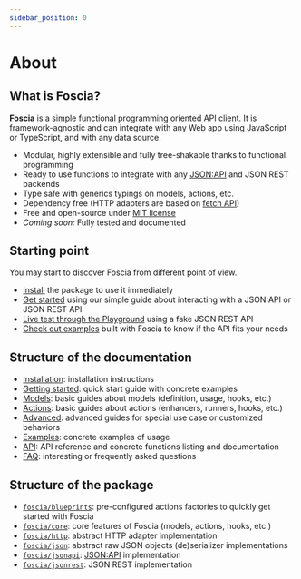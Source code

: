 ```yaml
---
sidebar_position: 0
---
```


# About

## What is Foscia?

**Foscia** is a simple functional programming oriented API client. It is
framework-agnostic and can integrate with any Web app using JavaScript or
TypeScript, and with any data source.

-   Modular, highly extensible and fully tree-shakable thanks to functional
    programming
-   Ready to use functions to integrate with any
    [JSON:API](https://jsonapi.org/) and JSON REST backends
-   Type safe with generics typings on models, actions, etc.
-   Dependency free (HTTP adapters are based on
    [fetch API](https://developer.mozilla.org/en-US/docs/Web/API/Fetch_API))
-   Free and open-source under
    [MIT license](https://opensource.org/licenses/MIT)
-   _Coming soon:_ Fully tested and documented

## Starting point

You may start to discover Foscia from different point of view.

-   [Install](/docs/installation) the package to use it immediately
-   [Get started](/docs/getting-started) using our simple guide about
    interacting with a JSON:API or JSON REST API
-   [Live test through the Playground](https://stackblitz.com/edit/foscia?file=playground.ts)
    using a fake JSON REST API
-   [Check out examples](/docs/category/examples) built with Foscia to know
    if the API fits your needs

## Structure of the documentation

-   [Installation](/docs/installation): installation instructions
-   [Getting started](/docs/getting-started): quick start guide with concrete
    examples
-   [Models](/docs/models): basic guides about models (definition, usage, hooks,
    etc.)
-   [Actions](/docs/actions): basic guides about actions (enhancers, runners,
    hooks, etc.)
-   [Advanced](/docs/category/advanced): advanced guides for special use case or
    customized behaviors
-   [Examples](/docs/category/examples): concrete examples of usage
-   [API](/docs/category/api): API reference and concrete functions listing and
    documentation
-   [FAQ](/docs/faq): interesting or frequently asked questions

## Structure of the package

-   [`foscia/blueprints`](/docs/api/foscia/modules/blueprints):
    pre-configured actions factories to quickly get started with Foscia
-   [`foscia/core`](/docs/api/foscia/modules/core): core features of
    Foscia (models, actions, hooks, etc.)
-   [`foscia/http`](/docs/api/foscia/modules/http): abstract HTTP
    adapter implementation
-   [`foscia/json`](/docs/api/foscia/modules/json): abstract raw JSON
    objects (de)serializer implementations
-   [`foscia/jsonapi`](/docs/api/foscia/modules/jsonapi):
    [JSON:API](https://jsonapi.org) implementation
-   [`foscia/jsonrest`](/docs/api/foscia/modules/jsonrest): JSON REST
    implementation
